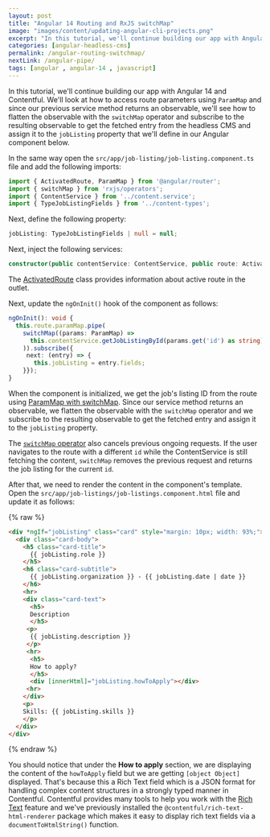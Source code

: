 ```yaml
---
layout: post
title: "Angular 14 Routing and RxJS switchMap"
image: "images/content/updating-angular-cli-projects.png"
excerpt: "In this tutorial, we'll continue building our app with Angular 14 and Contentful. We'll look at how to access route parameters using `ParamMap` and since our previous service method returns an observable, we'll see how to flatten the observable with the `switchMap` operator and subscribe to the resulting observable to get the fetched entry from the headless CMS and assign it to the jobListing property that we'll define in our Angular component below." 
categories: [angular-headless-cms]
permalink: /angular-routing-switchmap/
nextLink: /angular-pipe/
tags: [angular , angular-14 , javascript] 
---
```


In this tutorial, we'll continue building our app with Angular 14 and Contentful. We'll look at how to access route parameters using `ParamMap` and since our previous service method returns an observable, we'll see how to flatten the observable with the `switchMap` operator and subscribe to the resulting observable to get the fetched entry from the headless CMS and assign it to the `jobListing` property that we'll define in our Angular component below.


In the same way open the `src/app/job-listing/job-listing.component.ts` file and add the following imports:

```ts
import { ActivatedRoute, ParamMap } from '@angular/router';
import { switchMap } from 'rxjs/operators';
import { ContentService } from '../content.service';
import { TypeJobListingFields } from '../content-types';
```

Next, define the following property:

```ts
jobListing: TypeJobListingFields | null = null;
```

Next, inject the following services:

```ts
constructor(public contentService: ContentService, public route: ActivatedRoute) { }
```

The [ActivatedRoute](https://angular.io/api/router/ActivatedRoute) class provides information about active route in the outlet.

Next, update the `ngOnInit()` hook of the component as follows:

```ts
ngOnInit(): void {
  this.route.paramMap.pipe(
    switchMap((params: ParamMap) =>
      this.contentService.getJobListingById(params.get('id') as string)
    )).subscribe({
     next: (entry) => {
       this.jobListing = entry.fields;
    }});
}
```

When the component is initialized, we get the job's listing ID from the route using [ParamMap with switchMap](https://webtips101.com/angular-routing-switchmap/). Since our service method returns an observable, we flatten the observable with the `switchMap` operator and we subscribe to the resulting observable to get the fetched entry and assign it to the `jobListing` property. 

The [`switchMap` operator](https://rxjs.dev/api/operators/switchMap) also cancels previous ongoing requests. If the user navigates to the route with a different `id` while the ContentService is still fetching the content, `switchMap` removes the previous request and returns the job listing for the current `id`.

After that, we need to render the content in the component's template. Open the `src/app/job-listings/job-listings.component.html` file and update it as follows:

{% raw %}
```html
<div *ngIf="jobListing" class="card" style="margin: 10px; width: 93%;">
  <div class="card-body">
    <h5 class="card-title">
      {{ jobListing.role }}
    </h5>
    <h6 class="card-subtitle">
      {{ jobListing.organization }} - {{ jobListing.date | date }}
    </h6>
    <hr>
    <div class="card-text">
      <h5>
      Description
      </h5>
     <p>
      {{ jobListing.description }}
     </p>
     <hr>
      <h5>
      How to apply?
      </h5>
      <div [innerHtml]="jobListing.howToApply"></div>
     <hr>
    </div>
    <p>
    Skills: {{ jobListing.skills }}
    </p>
  </div>
</div>
```
{% endraw %}

You should notice that under the **How to apply** section, we are displaying the content of the `howToApply` field but we are getting `[object Object]` displayed. That's because this a Rich Text field which is a JSON format for handling complex content structures in a strongly typed manner in Contentful.
Contentful provides many tools to help you work with the [Rich Text](https://www.contentful.com/developers/docs/concepts/rich-text/) feature and we've previously installed the `@contentful/rich-text-html-renderer` package which makes it easy to display rich text fields via a `documentToHtmlString()` function.